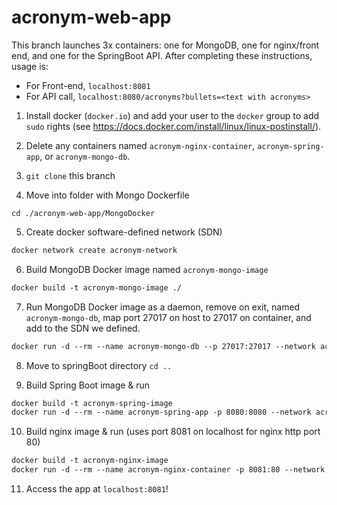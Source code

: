 # acronym-web-app
This branch launches 3x containers: one for MongoDB,
one for nginx/front end, and one for the SpringBoot
API.  After completing these instructions, usage is:

- For Front-end, `localhost:8081`
- For API call, `localhost:8080/acronyms?bullets=<text with acronyms>`

1. Install docker (`docker.io`) and add your user to the 
`docker` group to add `sudo` rights (see https://docs.docker.com/install/linux/linux-postinstall/).

2. Delete any containers named `acronym-nginx-container`,
`acronym-spring-app`, or `acronym-mongo-db`.

3. `git clone` this branch

4. Move into folder with Mongo Dockerfile
```
cd ./acronym-web-app/MongoDocker
```

5. Create docker software-defined network (SDN)
```dockerfile
docker network create acronym-network
```

6. Build MongoDB Docker image named `acronym-mongo-image`
```dockerfile
docker build -t acronym-mongo-image ./
```

7. Run MongoDB Docker image as a daemon, remove on exit, named
`acronym-mongo-db`, map port 27017 on host to 27017 on container,
and add to the SDN we defined.
```dockerfile
docker run -d --rm --name acronym-mongo-db --p 27017:27017 --network acronym-network acronym-mongo-image
```

8. Move to springBoot directory `cd ..`

9. Build Spring Boot image & run
```dockerfile
docker build -t acronym-spring-image
docker run -d --rm --name acronym-spring-app -p 8080:8080 --network acronym-network acronym-spring-image
```
10. Build nginx image & run (uses port 8081 on localhost for nginx http port 80)
```dockerfile
docker build -t acronym-nginx-image
docker run -d --rm --name acronym-nginx-container -p 8081:80 --network acronym-network acronym-nginx-image
```

11. Access the app at `localhost:8081`!